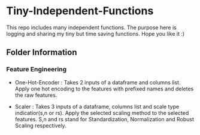 # Tiny-Independent-Functions
This repo includes many independent functions. The purpose here is logging and sharing my tiny but time saving functions. Hope you like it :) 

## Folder Information

### Feature Engineering

- One-Hot-Encoder : Takes 2 inputs of a dataframe and columns list. Apply one hot encoding to the features with prefixed names and deletes the raw features.

- Scaler : Takes 3 inputs of a dataframe, columns list and scale type indicatior(s,n or rs). Apply the selected scaling method to the selected features. S,n and rs stand for Standardization, Normalization and Robust Scaling respectively.
